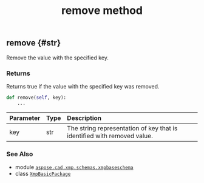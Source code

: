 ﻿---
title: remove method
second_title: Aspose.CAD for Python via .NET API References
description: 
type: docs
weight: 60
url: /aspose.cad.xmp.schemas.xmpbaseschema/xmpbasicpackage/remove/
is_root: false
---

## remove {#str}

Remove the value with the specified key.


### Returns 


Returns true if the value with the specified key was removed.


```python
def remove(self, key):
    ...
```


| Parameter | Type | Description |
| :- | :- | :- |
| key | str | The string representation of key that is identified with removed value. |



### See Also
* module [`aspose.cad.xmp.schemas.xmpbaseschema`](../../)
* class [`XmpBasicPackage`](/cad/python-net/aspose.cad.xmp.schemas.xmpbaseschema/xmpbasicpackage)
